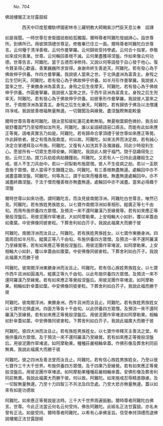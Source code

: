 ﻿　　No. 704

佛說樓閣正法甘露鼓經

　　　　西天中印度惹爛馱啰國密林寺三藏明教大師賜紫沙門臣天息災奉　詔譯


如是我聞。一時世尊在舍衛國祇樹給孤獨園。爾時尊者阿難陀發誠諦心。詣世尊所。到佛所已。用彼頭頂禮世尊足。修敬畢已住立一面。爾時尊者阿難陀白世尊言。云何種于清凈善根。云何作曼拏羅。云何歸依受持學處。云何合十指掌。恭敬如來成何善業。世尊。云何輪回善根不滅。云何業盡獲得涅盤。作如來像云何功德。世尊告言。阿難陀。當于五德而凈修持。又說以何等語發于自心發于他心。復令賢圣得心歡喜。善業巍巍所求皆得。身謝命終生善逝天。阿難陀。若有發心為于佛故伸乎供養。作四方曼拏羅。我說彼人當來之世。于北俱盧洲為富貴主。身歿之后生忉利天。阿難陀。若有發心為于佛故伸乎供養。如半月形作曼拏羅。我說彼人當來之世。于東勝身洲為富貴主。身歿之后生夜摩天。阿難陀。若有發心為于佛故伸乎供養。作圓曼拏羅。我說彼人當來之世。于西牛貨洲為富貴主。身歿之后生兜率天。阿難陀。若有發心為于佛故伸乎供養。如彼車形作曼拏羅。我說彼人當來之世。于南閻浮洲為富貴主。身歿之后生化樂天。阿難陀。若有歸依于佛及以法僧護持凈戒。我說彼善根福無量無邊。一切聲聞及與緣覺。盡涅盤際無能較量

爾時世尊告尊者阿難陀。隨汝意知彼紅蓮花柔軟無垢。無憂樹葉銅色微妙。我舌如彼舒覆面門乃至發際如汝所見。阿難陀。誰以妄語綺語惡口兩舌。而能有此如來應正等覺。語唯真實舌乃如是。阿難陀。若有歸命合掌頂禮于彼世尊如來應正等覺。作此歸依者。彼之有情為我救度。何以故。阿難陀。如來法界而決定故。若有誠心決定合掌禮拜及以布施。阿難陀。又復有人如洗其手及滌諸器。同此少時發利生心。愿彼所有一切眾生悉得安樂。阿難陀。我說此人開于福門。閉于惡趣得免三劫。云何三劫。謂刀兵劫疫病劫饑饉劫。阿難陀。又若有人一日持此遠離殺生之戒。彼人不生刀兵劫中。若以一訶梨勒布施眾僧。彼人不生疫病之劫。若以一盂飲食施于眾僧。彼人當得不生饑饉之劫。阿難陀。有三善根無盡無邊。處輪回中亦不滅盡當趣涅盤。阿難陀。何等為三。謂于如來而種善根。無盡無邊處輪回中。亦不滅盡終趣涅盤。于法于僧而種善根亦無盡無邊。處輪回中亦不滅盡。當來必得趣于涅盤

爾時世尊以如來功德。謂阿難陀言。而汝見彼南閻浮洲。阿難陀白世尊言。唯然已見。阿難陀。若有族姓男族姓女。以七寶作南閻浮洲如車相形。縱廣正等七千由旬。而用布施供養四方眾僧。及預流一來不還阿羅漢乃至緣覺等。若有如來應正等覺般涅盤后。用彼泥團作窣堵波。大如阿摩勒果。上安相輪大小如針。覆以傘蓋由如棗葉。中安佛像同彼麥粒。下葬舍利如白芥子。我說此福廣大而勝于彼

阿難陀。南閻浮洲而汝且止。阿難陀。若有族姓男族姓女。以七寶作東勝身洲。四面周匝如半月形。縱廣正等八千由旬。布施供養四方眾僧。及預流一來不還阿羅漢乃至緣覺等。若有如來應正等覺般涅盤后。用彼泥團作窣堵波。如阿摩勒果。上安相輪大小如針。覆以傘蓋由如棗葉。中安佛像同彼麥粒。下葬舍利如白芥子。我說此福廣大而勝于彼

阿難陀。彼南閻浮洲東勝身洲而汝且止。阿難陀。若有信心族姓男族姓女。以七寶作西牛貨洲如圓滿月。縱廣正等九千由旬。以此布施供養四方眾僧。及預流一來不還阿羅漢乃至緣覺。若有如來應正等覺般涅盤后。用彼泥團作窣堵波。如阿摩勒果。相輪如針傘蓋如葉。中安佛像同彼麥粒。下葬舍利如白芥子。我說此福而勝于彼

阿難陀。彼南閻浮洲。東勝身洲。西牛貨洲而汝且止。阿難陀。若有族姓男族姓女以七寶作北俱盧洲。四面方等各十千由旬。以此供養四方眾僧。及預流一來不還阿羅漢乃至緣覺。若有如來應正等覺般涅盤后。用彼泥團作窣堵波如阿摩勒果。相輪如針傘蓋如葉。中安佛像同彼麥粒。下葬舍利如白芥子。我說此福廣大而勝于彼

阿難陀。彼四大洲而汝且止。若有族姓男族姓女。以七寶作帝釋天主善法之堂。布施供養四方眾僧。及于預流一來不還阿羅漢乃至緣覺。若有如來應正等覺般涅盤后。用彼泥團作窣堵波。如阿摩勒果。種種莊嚴相輪傘蓋。作佛形像及葬舍利同前無異。我說此福廣大而勝于彼

阿難陀。彼之四洲及善法堂而汝且止。阿難陀。若有信心族姓男族姓女。乃至以彼七寶作三千大千世界。布施供養四方眾僧。及于四果乃至緣覺。若有如來應正等覺般涅盤后。用彼泥團作窣堵波。如阿摩勒果種種莊嚴相輪傘蓋。安佛形像及葬舍利同前無異。我說此福廣大而勝于彼。何以故。阿難陀。如來施戒忍辱精進靜慮。及一切智無量無邊。乃至十力四智三不共法及四念處。乃至大悲亦無量無邊。蓋以如來有如是功德故

阿難陀。如來應正等覺說是法時。三千大千世界周遍振動。爾時尊者阿難陀白佛言。世尊。今此正法當云何名云何受持。佛告阿難陀。此經名正法甘露鼓。亦名未曾有正法。如是受持。爾時尊者阿難陀。以希有心承佛圣旨。信受奉持頂禮而退佛說樓閣正法甘露鼓經
